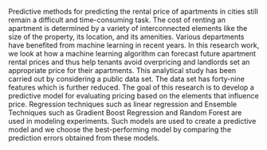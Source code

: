 Predictive methods for predicting the rental price
of apartments in cities still remain a difficult and time-consuming
task. The cost of renting an apartment is determined by a variety
of interconnected elements like the size of the property, its
location, and its amenities. Various departments have benefited
from machine learning in recent years. In this research work, we
look at how a machine learning algorithm can forecast future
apartment rental prices and thus help tenants avoid overpricing
and landlords set an appropriate price for their apartments. This
analytical study has been carried out by considering a public data
set. The data set has forty-nine features which is further reduced.
The goal of this research is to develop a predictive model for
evaluating pricing based on the elements that influence price.
Regression techniques such as linear regression and Ensemble
Techniques such as Gradient Boost Regression and Random
Forest are used in modeling experiments. Such models are used
to create a predictive model and we choose the best-performing
model by comparing the prediction errors obtained from these
models.